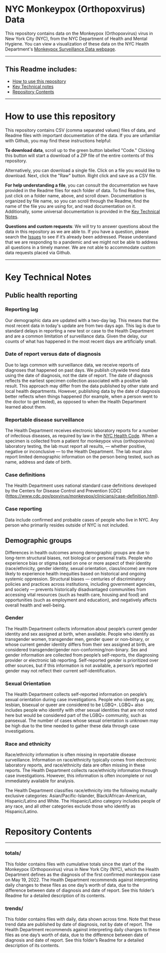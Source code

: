 # NYC Monkeypox (Orthopoxvirus) Data
This repository contains data on the Monkeypox (Orthopoxvirus) virus in New York City (NYC), from the NYC Department of Health and Mental Hygiene.
You can view a visualization of these data on the NYC Health Department's [Monkeypox Surveillance Data webpage](https://www1.nyc.gov/site/doh/data/health-tools/monkeypox.page).



***

## This Readme includes:
- [How to use this repository](#How-to-use-this-repository)
- [Key Technical notes](#Key-Technical-Notes)
- [Repository Contents](#Repository-Contents)

***

# How to use this repository
This repository contains CSV (comma separated values) files of data, and Readme files with important documentation of the data. If you are unfamiliar with Github, you may find these instructions helpful:

**To download data**, scroll up to the green button labelled "Code." Clicking this button will start a download of a ZIP file of the entire contents of this repository.

Alternatively, you can download a single file. Click on a file you would like to download. Next, click the "Raw" button. Right click and save as a CSV file. 

**For help understanding a file**, you can consult the documentation we have provided in the Readme files for each folder of data. To find  Readme files, just click on a folder name, above, and scroll down. Documentation is organized by file name, so you can scroll through the Readme, find the name of the file you are using for, and read documentation on it. Additionally, some universal documentation is provided in the [Key Technical Notes](https://github.com/nychealth/coronavirus-data/blob/master/README.md#key-technical-notes). 

**Questions and custom requests**: We will try to answer questions about the data in this repository as we are able to. If you have a question, please search the [Issues](https://github.com/nychealth/coronavirus-data/issues?q=) to see if it’s already been addressed. Please understand that we are responding to a pandemic and we might not be able to address all questions in a timely manner.  We are not able to accommodate custom data requests placed via Github.  

***


# Key Technical Notes

## Public health reporting 
### Reporting lag 

Our demographic data are updated with a two-day lag. This means that the most recent data in today's update are from two days ago. This lag is due to standard delays in reporting a new test or case to the Health Department and are a common limitation of surveillance data. Given the delay, our counts of what has happened in the most recent days are artificially small. 

### Date of report versus date of diagnosis 

Due to lags common with surveillance data, we receive reports of diagnoses that happened on past days. We publish citywide trend data using the date of diagnosis, not the date of report. The date of diagnosis reflects the earliest specimen collection associated with a positive lab result. This approach may differ from the data published by other state and local health departments. However, publishing data by the date of diagnosis better reflects when things happened (for example, when a person went to the doctor to get tested), as opposed to when the Health Department learned about them. 

### Reportable disease surveillance 

The Health Department receives electronic laboratory reports for a number of infectious diseases, as required by law in the [NYC Health Code](https://www1.nyc.gov/site/doh/providers/reporting-and-services/notifiable-diseases-and-conditions-reporting-central.page). When a specimen is collected from a patient for monkeypox virus (orthopoxvirus) laboratory testing, the lab must report all results, — whether positive, negative or inconclusive — to the Health Department. The lab must also report limited demographic information on the person being tested, such as name, address and date of birth. 

### Case definitions
The Health Department uses national standard case definitions developed by the Centers for Disease Control and Prevention [CDC] (https://www.cdc.gov/poxvirus/monkeypox/clinicians/case-definition.html).
### Case reporting  

Data include confirmed and probable cases of people who live in NYC. Any person who primarily resides outside of NYC is not included.

## Demographic groups
Differences in health outcomes among demographic groups are due to long-term structural biases, not biological or personal traits. People who experience bias or stigma based on one or more aspect of their identity (race/ethnicity, gender identity, sexual orientation, class/income) are more likely to experience health inequities based on historical and ongoing systemic oppression.
Structural biases — centuries of discriminatory policies and practices across institutions, including government agencies, and society — prevents historically disadvantaged communities from accessing vital resources (such as health care, housing and food) and opportunities (such as employment and education), and negatively affects overall health and well-being. 


### Gender
The Health Department collects information about people’s current gender identity and sex assigned at birth, when available. People who identify as transgender women, transgender men, gender queer or non-binary, or whose current gender identity differs from their sex assigned at birth, are considered transgender/gender non-conforming/non-binary. Sex and gender information are collected from people’s self-reports, the diagnosing provider or electronic lab reporting. Self-reported gender is prioritized over other sources, but if this information is not available, a person’s reported gender may not reflect their current self-identification. 

### Sexual Orientation
The Health Department collects self-reported information on people’s sexual orientation during case investigations. People who identify as gay, lesbian, bisexual or queer are considered to be LGBQ+. LGBQ+ also includes people who identify with other sexual identities that are not noted here but would be considered part of the LGBQ+ community, such as pansexual. The number of cases whose sexual orientation is unknown may be high due to the time needed to gather these data through case investigations. 

### Race and ethnicity 

Race/ethnicity information is often missing in reportable disease surveillance. Information on race/ethnicity typically comes from electronic laboratory reports, and race/ethnicity data are often missing in these reports. The Health Department collects race/ethnicity information through case investigations. However, this information is often incomplete or not immediately available for analysis. 

The Health Department classifies race/ethnicity into the following mutually exclusive categories: Asian/Pacific-Islander, Black/African-American, Hispanic/Latino and White. The Hispanic/Latino category includes people of any race, and all other categories exclude those who identify as Hispanic/Latino.

# Repository Contents
***

### totals/ 
This folder contains files with cumulative totals since the start of the Monkeypox (Orthopoxvirus) virus in New York City (NYC), which the Health Department defines as the diagnosis of the first confirmed monkeypox case on May 19, 2022. The Health Department recommends against interpreting daily changes to these files as one day’s worth of data, due to the difference between date of diagnosis and date of report. See this folder’s Readme for a detailed description of its contents.

### trends/ 
This folder contains files with daily, data shown across time. Note that these trend data are published by date of diagnosis, not by date of report. The Health Department recommends against interpreting daily changes to these files as one day’s worth of data, due to the difference between date of diagnosis and date of report. See this folder’s Readme for a detailed description of its contents.


